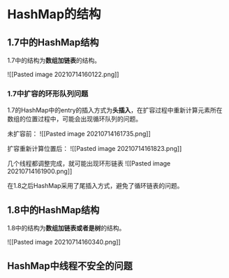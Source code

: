 # HashMap的结构

## 1.7中的HashMap结构

1.7中的结构为**数组加链表**的结构。

![[Pasted image 20210714160122.png]]

### 1.7中扩容的环形队列问题

1.7的HashMap中的entry的插入方式为**头插入**，在扩容过程中重新计算元素所在数组的位置过程中，可能会出现循环队列的问题。

未扩容前：
![[Pasted image 20210714161735.png]]

扩容重新计算位置后：
![[Pasted image 20210714161823.png]]

几个线程都调整完成，就可能出现环形链表
![[Pasted image 20210714161900.png]]

在1.8之后HashMap采用了尾插入方式，避免了循环链表的问题。


## 1.8中的HashMap结构
1.8中的结构为**数组加链表或者是树**的结构。

![[Pasted image 20210714160340.png]]

## HashMap中线程不安全的问题

